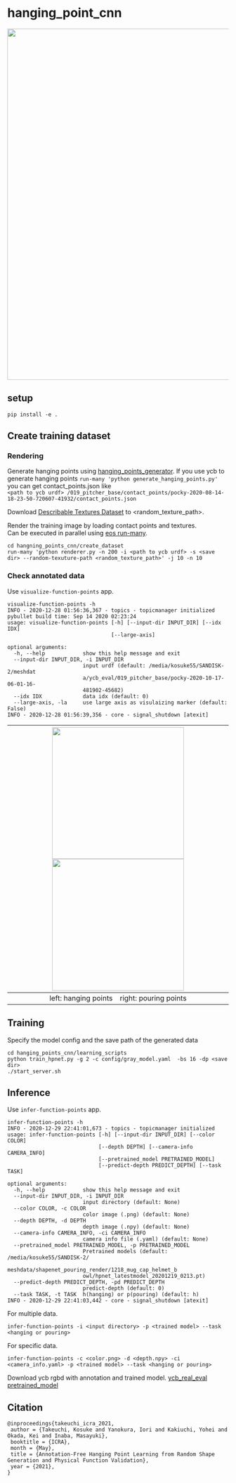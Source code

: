 # hanging_point_cnn
<img src="https://user-images.githubusercontent.com/39142679/102420461-8ac4b380-4045-11eb-80d8-9848e63ea376.png" width="800">

## setup
```
pip install -e .
```

## Create training dataset
### Rendering
Generate hanging points using [hanging_points_generator](https://github.com/kosuke55/hanging_points_generator).
If you use ycb to generate hanging points
`run-many 'python generate_hanging_points.py'`  
you can get contact_points.json like  
`<path to ycb urdf> /019_pitcher_base/contact_points/pocky-2020-08-14-18-23-50-720607-41932/contact_points.json`


Download [Describable Textures Dataset](https://www.robots.ox.ac.uk/~vgg/data/dtd/) to <random_texture_path>. 

Render the training image by loading contact points and textures.  
Can be executed in parallel using [eos run-many](https://github.com/iory/eos/blob/master/eos/run_many.py).  
```
cd hangning_points_cnn/create_dataset
run-many 'python renderer.py -n 200 -i <path to ycb urdf> -s <save dir> --random-texuture-path <random_texture_path>' -j 10 -n 10
```

### Check annotated data
Use `visualize-function-points` app.
```
visualize-function-points -h
INFO - 2020-12-28 01:56:36,367 - topics - topicmanager initialized
pybullet build time: Sep 14 2020 02:23:24
usage: visualize-function-points [-h] [--input-dir INPUT_DIR] [--idx IDX]
                                 [--large-axis]

optional arguments:
  -h, --help            show this help message and exit
  --input-dir INPUT_DIR, -i INPUT_DIR
                        input urdf (default: /media/kosuke55/SANDISK-2/meshdat
                        a/ycb_eval/019_pitcher_base/pocky-2020-10-17-06-01-16-
                        481902-45682)
  --idx IDX             data idx (default: 0)
  --large-axis, -la     use large axis as visulaizing marker (default: False)
INFO - 2020-12-28 01:56:39,356 - core - signal_shutdown [atexit]
```

| <img src="https://user-images.githubusercontent.com/39142679/103175749-a767b380-48af-11eb-9feb-e39cb1aeea9d.png" width="300" height="300"> <img src="https://user-images.githubusercontent.com/39142679/103175745-a33b9600-48af-11eb-96fc-0d85e8f77e8c.png" width="300" height="300">
|:--:|
| left: hanging points &ensp; right: pouring points|


## Training
Specify the model config and the save path of the generated data
```
cd hanging_points_cnn/learning_scripts
python train_hpnet.py -g 2 -c config/gray_model.yaml  -bs 16 -dp <save dir>
./start_server.sh
```


## Inference
Use `infer-function-points` app.
```
infer-function-points -h
INFO - 2020-12-29 22:41:01,673 - topics - topicmanager initialized
usage: infer-function-points [-h] [--input-dir INPUT_DIR] [--color COLOR]
                             [--depth DEPTH] [--camera-info CAMERA_INFO]
                             [--pretrained_model PRETRAINED_MODEL]
                             [--predict-depth PREDICT_DEPTH] [--task TASK]

optional arguments:
  -h, --help            show this help message and exit
  --input-dir INPUT_DIR, -i INPUT_DIR
                        input directory (default: None)
  --color COLOR, -c COLOR
                        color image (.png) (default: None)
  --depth DEPTH, -d DEPTH
                        depth image (.npy) (default: None)
  --camera-info CAMERA_INFO, -ci CAMERA_INFO
                        camera info file (.yaml) (default: None)
  --pretrained_model PRETRAINED_MODEL, -p PRETRAINED_MODEL
                        Pretrained models (default: /media/kosuke55/SANDISK-2/
                        meshdata/shapenet_pouring_render/1218_mug_cap_helmet_b
                        owl/hpnet_latestmodel_20201219_0213.pt)
  --predict-depth PREDICT_DEPTH, -pd PREDICT_DEPTH
                        predict-depth (default: 0)
  --task TASK, -t TASK  h(hanging) or p(pouring) (default: h)
INFO - 2020-12-29 22:41:03,442 - core - signal_shutdown [atexit]
```

For multiple data.
```
infer-function-points -i <input directory> -p <trained model> --task <hanging or pouring>
```

For specific data.
```
infer-function-points -c <color.png> -d <depth.npy> -ci <camera_info.yaml> -p <trained model> --task <hanging or pouring>
```

Download ycb rgbd with annotation and trained model.
[ycb_real_eval](https://drive.google.com/file/d/1jGcLZ0vDQBx_rqViCwI6bBqhu5RuOiS9/view?usp=sharing)
[pretrained_model](https://drive.google.com/file/d/1m8qluHL0rUYiaef_0WzrMj0nQ9AFWReX/view?usp=sharing)

## Citation
```
@inproceedings{takeuchi_icra_2021,
 author = {Takeuchi, Kosuke and Yanokura, Iori and Kakiuchi, Yohei and Okada, Kei and Inaba, Masayuki},
 booktitle = {ICRA},
 month = {May},
 title = {Annotation-Free Hanging Point Learning from Random Shape Generation and Physical Function Validation},
 year = {2021},
}
```
